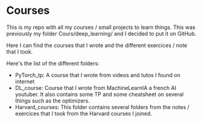 # Courses

This is my repo with all my courses / small projects to learn things. This was previously my folder Cours/deep_learning/ and I decided to put it on GitHub.

Here I can find the courses that I wrote and the different exercices / note that I took.

Here's the list of the different folders:

- PyTorch_tp: A course that I wrote from videos and tutos I found on internet
- DL_course: Course that I wrote from MachineLearnIA a french AI youtuber. It also contains some TP and some cheatsheet on several things such as the optimizers.
- Harvard_courses: This folder contains several folders from the notes / exercices that I took from the Harvard courses I joined.
